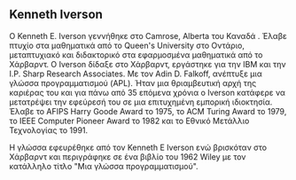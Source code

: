 ## Kenneth Iverson


Ο Kenneth E. Iverson γεννήθηκε στο Camrose, Alberta του Καναδά . Έλαβε πτυχίο στα μαθηματικά από το Queen's University στο Οντάριο, μεταπτυχιακό και διδακτορικό στα εφαρμοσμένα μαθηματικά από το Χάρβαρντ. Ο Iverson δίδαξε στο Χάρβαρντ, εργάστηκε για την IBM και την Ι.Ρ. Sharp Research Associates. Με τον Adin D. Falkoff, ανέπτυξε μια γλώσσα προγραμματισμού (APL). Ήταν μια θριαμβευτική αρχή της καριέρας του και για πάνω από 35 επόμενα χρόνια ο Iverson κατάφερε να μετατρέψει την εφεύρεσή του σε μια επιτυχημένη εμπορική ιδιοκτησία. Έλαβε το AFIPS Harry Goode Award το 1975, το ACM Turing Award το 1979, το IEEE Computer Pioneer Award το 1982 και το Εθνικό Μετάλλιο Τεχνολογίας το 1991.


Η γλώσσα εφευρέθηκε από τον Kenneth E Iverson ενώ βρισκόταν στο Χάρβαρντ και περιγράφηκε σε ένα βιβλίο του 1962 Wiley με τον κατάλληλο τίτλο "Μια γλώσσα προγραμματισμού".
